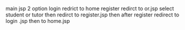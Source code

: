 main jsp 
 2 option 
 login redrict to home
 register redirct to or.jsp select student or tutor then redirct to register.jsp
 then after register redirect to login .jsp then to home.jsp
 

